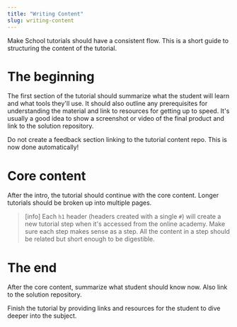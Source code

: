 ```yaml
---
title: "Writing Content"
slug: writing-content
---
```


Make School tutorials should have a consistent flow. This is a short guide to structuring the content of the tutorial.

# The beginning

The first section of the tutorial should summarize what the student will learn and what tools they'll use. It should also outline any prerequisites for understanding the material and link to resources for getting up to speed. It's usually a good idea to show a screenshot or video of the final product and link to the solution repository.

Do not create a feedback section linking to the tutorial content repo. This is now done automatically!

# Core content

After the intro, the tutorial should continue with the core content. Longer tutorials should be broken up into multiple pages.

> [info]
Each `h1` header (headers created with a single `#`) will create a new tutorial step when it's accessed from the online academy. Make sure each step makes sense as a step. All the content in a step should be related but short enough to be digestible.

# The end

After the core content, summarize what student should know now. Also link to the solution repository.

Finish the tutorial by providing links and resources for the student to dive deeper into the subject.
